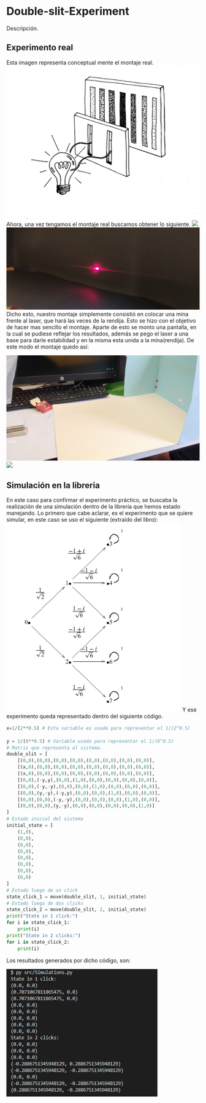 # Double-slit-Experiment

Descripción.

## Experimento real
Esta imagen representa conceptual mente el montaje real.
![](https://github.com/Stilink/Double-slit-Experiment/blob/master/img/LightSlit.IndiaPrice.png)
Ahora, una vez tengamos el montaje real buscamos obtener lo siguiente.
![](/img/pic_experiment_1.jpg)
![](https://github.com/Stilink/Double-slit-Experiment/blob/master/img/pic_experiment_4.jpg)
Dicho esto, nuestro montaje simplemente consistió en colocar una mina frente al laser, que hará las veces de la rendija. Esto se hizo con el objetivo de hacer mas sencillo el montaje. Aparte de esto se monto una pantalla, en la cual se pudiese reflejar los resultados, además se pego el laser a una base para darle estabilidad y en la misma esta unida a la mina(rendija).
De este modo el montaje quedo así:

![](/img/real_experiment_1.jpg)
![](/img/real_experiment_2.jpg)

## Simulación en la libreria
En este caso para confirmar el experimento práctico, se buscaba la realización de una simulación dentro de la librería que hemos estado manejando.
Lo primero que cabe aclarar, es el experimento que se quiere simular, en este caso se uso el siguiente (extraído del libro):
![](/img/experiment_for_code_simulation.PNG)
Y ese experimento queda representado dentro del siguiente código.
```python
x=1/(2**0.5) # Esta variable es usada para representar el 1/(2^0.5)

y = 1/(6**0.5) # Variable usada para representar el 1/(6^0.5)
# Matriz que representa al sistema.
double_slit = [
	[(0,0),(0,0),(0,0),(0,0),(0,0),(0,0),(0,0),(0,0)],
	[(x,0),(0,0),(0,0),(0,0),(0,0),(0,0),(0,0),(0,0)],
	[(x,0),(0,0),(0,0),(0,0),(0,0),(0,0),(0,0),(0,0)],
	[(0,0),(-y,y),(0,0),(1,0),(0,0),(0,0),(0,0),(0,0)],
	[(0,0),(-y,-y),(0,0),(0,0),(1,0),(0,0),(0,0),(0,0)],
	[(0,0),(y,-y),(-y,y),(0,0),(0,0),(1,0),(0,0),(0,0)],
	[(0,0),(0,0),(-y,-y),(0,0),(0,0),(0,0),(1,0),(0,0)],
	[(0,0),(0,0),(y,-y),(0,0),(0,0),(0,0),(0,0),(1,0)]
]
# Estado inicial del sistema
initial_state = [
	(1,0),
	(0,0),
	(0,0),
	(0,0),
	(0,0),
	(0,0),
	(0,0),
	(0,0)
]
# Estado luego de un click
state_click_1 = move(double_slit, 1, initial_state)
# Estado luego de dos clicks
state_click_2 = move(double_slit, 2, initial_state)
print("State in 1 click:")
for i in state_click_1:
	print(i)
print("State in 2 clicks:")
for i in state_click_2:
	print(i)
```

Los resultados generados por dicho código, son:

![](img/results_of_the_code_simulation.PNG)
